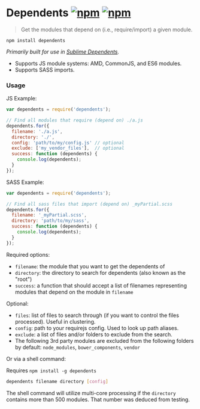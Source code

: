 # Dependents [![npm](http://img.shields.io/npm/v/dependents.svg)](https://npmjs.org/package/dependents) [![npm](http://img.shields.io/npm/dm/dependents.svg)](https://npmjs.org/package/dependents)

> Get the modules that depend on (i.e., require/import) a given module.

`npm install dependents`

*Primarily built for use in [Sublime Dependents](https://github.com/mrjoelkemp/sublime-dependents).*

* Supports JS module systems: AMD, CommonJS, and ES6 modules.
* Supports SASS imports.

### Usage

JS Example:

```javascript
var dependents = require('dependents');

// Find all modules that require (depend on) ./a.js
dependents.for({
  filename: './a.js',
  directory: './',
  config: 'path/to/my/config.js' // optional
  exclude: ['my_vendor_files'],  // optional
  success: function (dependents) {
    console.log(dependents);
  }
});
```

SASS Example:

```javascript
var dependents = require('dependents');

// Find all sass files that import (depend on) _myPartial.scss
dependents.for({
  filename: '_myPartial.scss',
  directory: 'path/to/my/sass',
  success: function (dependents) {
    console.log(dependents);
  }
});
```

Required options:

* `filename`: the module that you want to get the dependents of
* `directory`: the directory to search for dependents (also known as the "root")
* `success`: a function that should accept a list of filenames representing modules that depend on the module in `filename`

Optional:

* `files`: list of files to search through (if you want to control the files processed). Useful in clustering.
* `config`: path to your requirejs config. Used to look up path aliases.
* `exclude`: a list of files and/or folders to exclude from the search.
 * The following 3rd party modules are excluded from the following folders by default: `node_modules`, `bower_components`, `vendor`

Or via a shell command:

Requires `npm install -g dependents`

```bash
dependents filename directory [config]
```

The shell command will utilize multi-core processing if the `directory`
contains more than 500 modules. That number was deduced from testing.